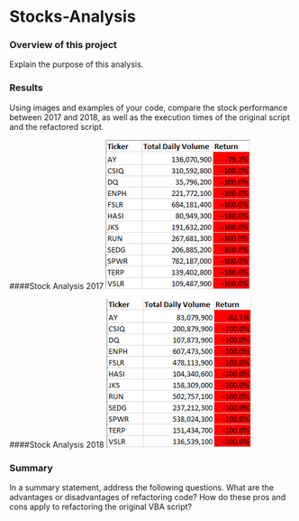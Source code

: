 # Stocks-Analysis


### Overview of this project

Explain the purpose of this analysis.
    
  
### Results
Using images and examples of your code, compare the stock performance between 2017 and 2018, as well as the execution times of the original script and the refactored script.


####Stock Analysis 2017 
![This is an image](https://github.com/smilesandsobs/stocks-analysis/blob/main/Resources/VBA_Challenge_2017/Stock%20Analysis-%202017.png)

####Stock Analysis 2018 
![This is an image](https://github.com/smilesandsobs/stocks-analysis/blob/main/Resources/VBA_Challenge_2018/stock%20analysis-%202018.png) 

### Summary

In a summary statement, address the following questions.
What are the advantages or disadvantages of refactoring code?
How do these pros and cons apply to refactoring the original VBA script?

